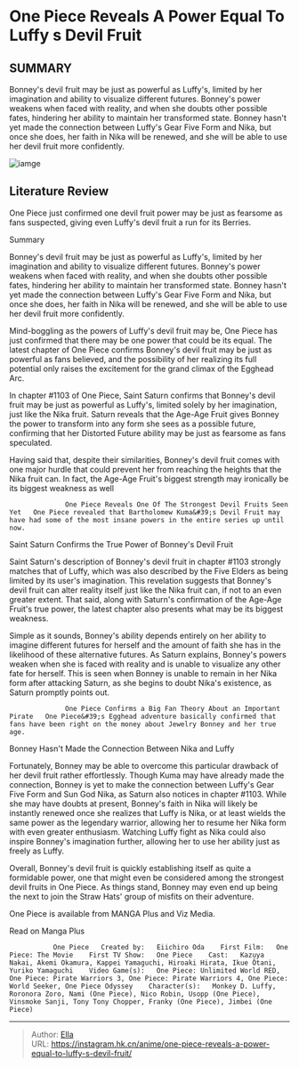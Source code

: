 # One Piece Reveals A Power Equal To Luffy s Devil Fruit


## SUMMARY 



  Bonney&#39;s devil fruit may be just as powerful as Luffy&#39;s, limited by her imagination and ability to visualize different futures.   Bonney&#39;s power weakens when faced with reality, and when she doubts other possible fates, hindering her ability to maintain her transformed state.   Bonney hasn&#39;t yet made the connection between Luffy&#39;s Gear Five Form and Nika, but once she does, her faith in Nika will be renewed, and she will be able to use her devil fruit more confidently.  

![iamge](https://static1.srcdn.com/wordpress/wp-content/uploads/2024/01/gear-five-luffy-and-bonney-from-one-piece.jpg)

## Literature Review

One Piece just confirmed one devil fruit power may be just as fearsome as fans suspected, giving even Luffy&#39;s devil fruit a run for its Berries.





Summary

  Bonney&#39;s devil fruit may be just as powerful as Luffy&#39;s, limited by her imagination and ability to visualize different futures.   Bonney&#39;s power weakens when faced with reality, and when she doubts other possible fates, hindering her ability to maintain her transformed state.   Bonney hasn&#39;t yet made the connection between Luffy&#39;s Gear Five Form and Nika, but once she does, her faith in Nika will be renewed, and she will be able to use her devil fruit more confidently.  







Mind-boggling as the powers of Luffy&#39;s devil fruit may be, One Piece has just confirmed that there may be one power that could be its equal. The latest chapter of One Piece confirms Bonney&#39;s devil fruit may be just as powerful as fans believed, and the possibility of her realizing its full potential only raises the excitement for the grand climax of the Egghead Arc.

In chapter #1103 of One Piece, Saint Saturn confirms that Bonney&#39;s devil fruit may be just as powerful as Luffy&#39;s, limited solely by her imagination, just like the Nika fruit. Saturn reveals that the Age-Age Fruit gives Bonney the power to transform into any form she sees as a possible future, confirming that her Distorted Future ability may be just as fearsome as fans speculated.

          




Having said that, despite their similarities, Bonney&#39;s devil fruit comes with one major hurdle that could prevent her from reaching the heights that the Nika fruit can. In fact, the Age-Age Fruit&#39;s biggest strength may ironically be its biggest weakness as well

                  One Piece Reveals One Of The Strongest Devil Fruits Seen Yet   One Piece revealed that Bartholomew Kuma&#39;s Devil Fruit may have had some of the most insane powers in the entire series up until now.   


 Saint Saturn Confirms the True Power of Bonney&#39;s Devil Fruit 
          

Saint Saturn&#39;s description of Bonney&#39;s devil fruit in chapter #1103 strongly matches that of Luffy, which was also described by the Five Elders as being limited by its user&#39;s imagination. This revelation suggests that Bonney&#39;s devil fruit can alter reality itself just like the Nika fruit can, if not to an even greater extent. That said, along with Saturn&#39;s confirmation of the Age-Age Fruit&#39;s true power, the latest chapter also presents what may be its biggest weakness.




Simple as it sounds, Bonney&#39;s ability depends entirely on her ability to imagine different futures for herself and the amount of faith she has in the likelihood of these alternative futures. As Saturn explains, Bonney&#39;s powers weaken when she is faced with reality and is unable to visualize any other fate for herself. This is seen when Bonney is unable to remain in her Nika form after attacking Saturn, as she begins to doubt Nika&#39;s existence, as Saturn promptly points out.

                  One Piece Confirms a Big Fan Theory About an Important Pirate   One Piece&#39;s Egghead adventure basically confirmed that fans have been right on the money about Jewelry Bonney and her true age.   



 Bonney Hasn&#39;t Made the Connection Between Nika and Luffy 
          

Fortunately, Bonney may be able to overcome this particular drawback of her devil fruit rather effortlessly. Though Kuma may have already made the connection, Bonney is yet to make the connection between Luffy&#39;s Gear Five Form and Sun God Nika, as Saturn also notices in chapter #1103. While she may have doubts at present, Bonney&#39;s faith in Nika will likely be instantly renewed once she realizes that Luffy is Nika, or at least wields the same power as the legendary warrior, allowing her to resume her Nika form with even greater enthusiasm. Watching Luffy fight as Nika could also inspire Bonney&#39;s imagination further, allowing her to use her ability just as freely as Luffy.




          

Overall, Bonney&#39;s devil fruit is quickly establishing itself as quite a formidable power, one that might even be considered among the strongest devil fruits in One Piece. As things stand, Bonney may even end up being the next to join the Straw Hats&#39; group of misfits on their adventure.

One Piece is available from MANGA Plus and Viz Media.

Read on Manga Plus

               One Piece   Created by:   Eiichiro Oda    First Film:   One Piece: The Movie    First TV Show:   One Piece    Cast:   Kazuya Nakai, Akemi Okamura, Kappei Yamaguchi, Hiroaki Hirata, Ikue Ôtani, Yuriko Yamaguchi    Video Game(s):   One Piece: Unlimited World RED, One Piece: Pirate Warriors 3, One Piece: Pirate Warriors 4, One Piece: World Seeker, One Piece Odyssey    Character(s):   Monkey D. Luffy, Roronora Zoro, Nami (One Piece), Nico Robin, Usopp (One Piece), Vinsmoke Sanji, Tony Tony Chopper, Franky (One Piece), Jimbei (One Piece)      

---

> Author: [Ella](https://instagram.hk.cn/)  
> URL: https://instagram.hk.cn/anime/one-piece-reveals-a-power-equal-to-luffy-s-devil-fruit/  

